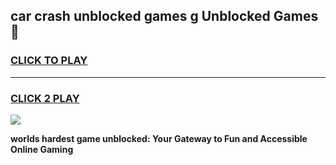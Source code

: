 
## car crash unblocked games g Unblocked Games👋
<h3>
<a href="https://premium.freeplayer.one?title=car_crash_unblocked_games_g&ref=16F">CLICK TO PLAY</a></h3>
<hr>

<h3>
<a href="https://premium.freeplayer.one?title=car_crash_unblocked_games_g&ref=16F">CLICK 2 PLAY</a>
  
</h3>

<a href="https://premium.freeplayer.one?title=car_crash_unblocked_games_g&ref=16F/"><img src="https://clearcache.store/games.png"></a>


**worlds hardest game unblocked: Your Gateway to Fun and Accessible Online Gaming**
